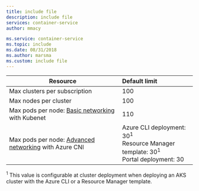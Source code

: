 ```yaml
---
title: include file
description: include file
services: container-service
author: mmacy

ms.service: container-service
ms.topic: include
ms.date: 08/31/2018
ms.author: marsma
ms.custom: include file
---
```


| Resource | Default limit |
| --- | :--- |
| Max clusters per subscription | 100 |
| Max nodes per cluster | 100 |
| Max pods per node: [Basic networking][basic-networking] with Kubenet | 110 |
| Max pods per node: [Advanced networking][advanced-networking] with Azure CNI | Azure CLI deployment: 30<sup>1</sup><br />Resource Manager template: 30<sup>1</sup><br />Portal deployment: 30 |

<sup>1</sup> This value is configurable at cluster deployment when deploying an AKS cluster with the Azure CLI or a Resource Manager template.<br />

<!-- LINKS - Internal -->
[basic-networking]: ../articles/aks/networking-overview.md#basic-networking
[advanced-networking]: ../articles/aks/networking-overview.md#advanced-networking

<!-- LINKS - External -->
[azure-support]: https://ms.portal.azure.com/#blade/Microsoft_Azure_Support/HelpAndSupportBlade/newsupportrequest
